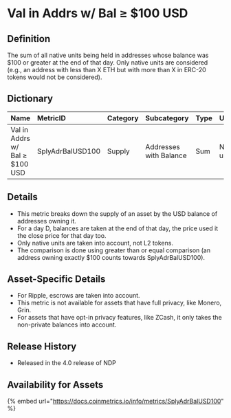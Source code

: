 # Val in Addrs w/ Bal ≥ $100 USD

## Definition

The sum of all native units being held in addresses whose balance was $100 or greater at the end of that day. Only native units are considered \(e.g., an address with less than X ETH but with more than X in ERC-20 tokens would not be considered\).

## Dictionary

| Name | MetricID | Category | Subcategory | Type | Unit | Interval |
| :--- | :--- | :--- | :--- | :--- | :--- | :--- |
| Val in Addrs w/ Bal ≥ $100 USD | SplyAdrBalUSD100 | Supply | Addresses with Balance | Sum | Native units | 1 day |

## Details

* This metric breaks down the supply of an asset by the USD balance of addresses owning it.
* For a day D, balances are taken at the end of that day, the price used it the close price for that day too.
* Only native units are taken into account, not L2 tokens.
* The comparison is done using greater than or equal comparison \(an address owning exactly $100 counts towards SplyAdrBalUSD100\).

## Asset-Specific Details

* For Ripple, escrows are taken into account.
* This metric is not available for assets that have full privacy, like Monero, Grin.
* For assets that have opt-in privacy features, like ZCash, it only takes the non-private balances into account.

## Release History

* Released in the 4.0 release of NDP

## Availability for Assets

{% embed url="https://docs.coinmetrics.io/info/metrics/SplyAdrBalUSD100" %}



